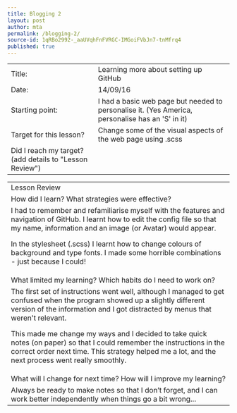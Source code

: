 ```yaml
---
title: Blogging 2
layout: post
author: mta
permalink: /blogging-2/
source-id: 1qRBo2992-_aaUVqhFnFVRGC-IMGoiFVbJn7-tnMfrq4
published: true
---
```

<table>
  <tr>
    <td>Title:</td>
    <td>Learning more about setting up GitHub</td>
  </tr>
  <tr>
    <td>Date:</td>
    <td>14/09/16</td>
  </tr>
  <tr>
    <td>Starting point:</td>
    <td>I had a basic web page but needed to personalise it. (Yes America, personalise has an 'S' in it)</td>
  </tr>
  <tr>
    <td>Target for this lesson?</td>
    <td>Change some of the visual aspects of the web page using .scss </td>
  </tr>
  <tr>
    <td>Did I reach my target? 
(add details to "Lesson Review")</td>
    <td></td>
  </tr>
</table>


<table>
  <tr>
    <td>Lesson Review</td>
  </tr>
  <tr>
    <td>How did I learn? What strategies were effective? </td>
  </tr>
  <tr>
    <td>I had to remember and refamiliarise myself with the features and navigation of GitHub.  I learnt how to edit the config file so that my name, information and an image (or Avatar) would appear. 

In the stylesheet (.scss) I learnt how to change colours of background and type fonts.  I made some horrible combinations - just because I could!</td>
  </tr>
  <tr>
    <td>What limited my learning? Which habits do I need to work on? </td>
  </tr>
  <tr>
    <td>The first set of instructions went well, although I managed to get confused when the program showed up a slightly different version of the information and I got distracted by menus that weren't relevant.  

This made me change my ways and I decided to take quick notes (on paper) so that I could remember the instructions in the correct order next time.  This strategy helped me a lot, and the next process went really smoothly.</td>
  </tr>
  <tr>
    <td>What will I change for next time? How will I improve my learning?</td>
  </tr>
  <tr>
    <td>Always be ready to make notes so that I don’t forget, and I can work better independently when things go a bit wrong...</td>
  </tr>
</table>


